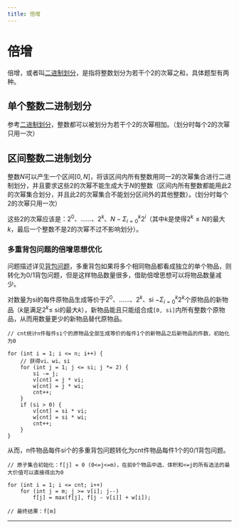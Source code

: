 ```yaml
---
title: 倍增
---
```


# 倍增

<script type="text/javascript" src="/include/head.js"></script>

倍增，或者叫<a href="https://www.dywan.xyz/note/202110/260001">二进制划分</a>，是指将整数划分为若干个2的次幂之和，具体题型有两种。

## 单个整数二进制划分

参考<a href="https://www.dywan.xyz/note/202110/260001">二进制划分</a>，整数都可以被划分为若干个2的次幂相加。（划分时每个2的次幂只用一次）

## 区间整数二进制划分

整数$N$可以产生一个区间$[0, N]$，将该区间内所有整数用同一2的次幂集合进行二进制划分，并且要求这些2的次幂不能生成大于$N$的整数（区间内所有整数都能用此2的次幂集合划分，并且此2的次幂集合不能划分区间外的其他整数）。(划分时每个2的次幂只用一次）

这些2的次幂应该是：$2^0$、......、$2^k$、$N-\Sigma_{i=0}^k 2^i$（其中$k$是使得$2^k\leqslant N$的最大$k$，最后一个整数不是2的次幂不过不影响划分）。

### 多重背包问题的倍增思想优化

问题描述详见<a href="https://www.dywan.xyz/note/202103/240001">背包问题</a>，多重背包如果将多个相同物品都看成独立的单个物品，则转化为0/1背包问题，但是这样物品数量很多，借助倍增思想可以将物品数量减少。

对数量为si的每件原物品生成等价于$2^0$、......、$2^k$、si $-\Sigma_{i=0}^k 2^k$个原物品的新物品（$k$是满足$2^k\leqslant$ si的最大$k$），新物品能且只能组合成`[0, si]`内所有整数个原物品，从而用数量更少的新物品替代原物品。

```
// cnt统计n件每件si个的原物品全部生成等价的每件1个的新物品之后新物品的件数，初始化为0

for (int i = 1; i <= n; i++) {
    // 获得vi、wi、si
    for (int j = 1; j <= si; j *= 2) {
        si -= j;
        v[cnt] = j * vi;
        w[cnt] = j * wi;
        cnt++;
    }
    if (si > 0) {
        v[cnt] = si * vi;
        w[cnt] = si * wi;
        cnt++;
    }
}
```

从而，n件物品每件si个的多重背包问题转化为cnt件物品每件1个的0/1背包问题。

```
// 原子集合初始化：f[j] = 0 (0<=j<=m)，在前0个物品中选、体积和<=j的所有选法的最大价值可以直接得出为0

for (int i = 1; i <= cnt; i++)
    for (int j = m; j >= v[i]; j--)
        f[j] = max(f[j], f[j - v[i]] + w[i]);

// 最终结果：f[m]
```

---

<script type="text/javascript" src="/include/tail.js"></script>
